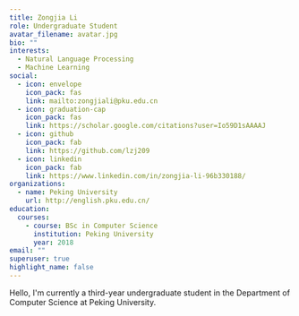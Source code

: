 ```yaml
---
title: Zongjia Li
role: Undergraduate Student
avatar_filename: avatar.jpg
bio: ""
interests:
  - Natural Language Processing
  - Machine Learning
social:
  - icon: envelope
    icon_pack: fas
    link: mailto:zongjiali@pku.edu.cn
  - icon: graduation-cap
    icon_pack: fas
    link: https://scholar.google.com/citations?user=Io59D1sAAAAJ
  - icon: github
    icon_pack: fab
    link: https://github.com/lzj209
  - icon: linkedin
    icon_pack: fab
    link: https://www.linkedin.com/in/zongjia-li-96b330188/
organizations:
  - name: Peking University
    url: http://english.pku.edu.cn/
education:
  courses:
    - course: BSc in Computer Science
      institution: Peking University
      year: 2018
email: ""
superuser: true
highlight_name: false
---
```

Hello, I'm currently a third-year undergraduate student in the Department of Computer Science at Peking University.